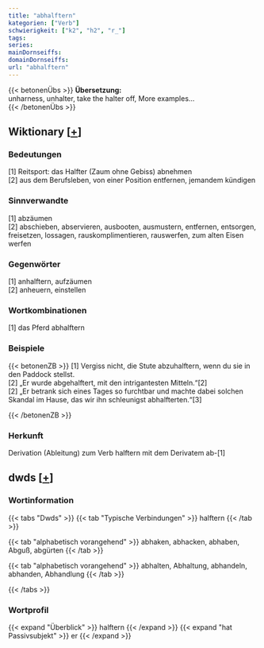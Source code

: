 ```yaml
---
title: "abhalftern"
kategorien: ["Verb"]
schwierigkeit: ["k2", "h2", "r_"]
tags:
series:
mainDornseiffs:
domainDornseiffs:
url: "abhalftern"
---
```


{{< betonenÜbs >}}
**Übersetzung:**  
unharness, unhalter, take the halter off, More examples...  
{{< /betonenÜbs >}}

## Wiktionary [[+](https://de.wiktionary.org/wiki/abhalftern)]

### Bedeutungen
[1] Reitsport: das Halfter (Zaum ohne Gebiss) abnehmen  
[2] aus dem Berufsleben, von einer Position entfernen, jemandem kündigen  

### Sinnverwandte
[1] abzäumen  
[2] abschieben, abservieren, ausbooten, ausmustern, entfernen, entsorgen, freisetzen, lossagen, rauskomplimentieren, rauswerfen, zum alten Eisen werfen  

### Gegenwörter
[1] anhalftern, aufzäumen  
[2] anheuern, einstellen  

### Wortkombinationen
[1] das Pferd abhalftern  

### Beispiele
{{< betonenZB >}}
[1] Vergiss nicht, die Stute abzuhalftern, wenn du sie in den Paddock stellst.  
[2] „Er wurde abgehalftert, mit den intrigantesten Mitteln.“[2]  
[2] „Er betrank sich eines Tages so furchtbar und machte dabei solchen Skandal im Hause, das wir ihn schleunigst abhalfterten.“[3]  

{{< /betonenZB >}}
### Herkunft
Derivation (Ableitung) zum Verb halftern mit dem Derivatem ab-[1]  



## dwds [[+](https://www.dwds.de/wb/abhalftern)]

### Wortinformation
{{< tabs "Dwds" >}}
{{< tab "Typische Verbindungen" >}}
halftern
{{< /tab >}}

{{< tab "alphabetisch vorangehend" >}}
abhaken, abhacken, abhaben, Abguß, abgürten
{{< /tab >}}

{{< tab "alphabetisch vorangehend" >}}
abhalten, Abhaltung, abhandeln, abhanden, Abhandlung
{{< /tab >}}

{{< /tabs >}}

### Wortprofil
{{< expand "Überblick" >}} halftern {{< /expand >}}
{{< expand "hat Passivsubjekt" >}} er {{< /expand >}}

